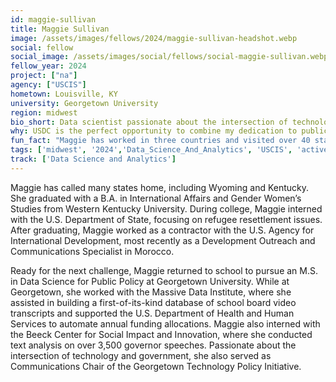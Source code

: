 ```yaml
---
id: maggie-sullivan
title: Maggie Sullivan
image: /assets/images/fellows/2024/maggie-sullivan-headshot.webp
social: fellow
social_image: /assets/images/social/fellows/social-maggie-sullivan.webp
fellow_year: 2024
project: ["na"]
agency: ["USCIS"]
hometown: Louisville, KY
university: Georgetown University
region: midwest
bio_short: Data scientist passionate about the intersection of technology and government
why: USDC is the perfect opportunity to combine my dedication to public service with my data science skills. USDC also provides a supportive space to help me grow personally and professionally as a data scientist. 
fun_fact: "Maggie has worked in three countries and visited over 40 states. In her spare time, she enjoys playing volleyball and being an auntie."
tags: ['midwest', '2024','Data_Science_And_Analytics', 'USCIS', 'active']
track: ['Data Science and Analytics']
---
```


Maggie has called many states home, including Wyoming and Kentucky. She graduated with a B.A. in International Affairs and Gender Women’s Studies from Western Kentucky University. During college, Maggie interned with the U.S. Department of State, focusing on refugee resettlement issues. After graduating, Maggie worked as a contractor with the U.S. Agency for International Development, most recently as a Development Outreach and Communications Specialist in Morocco. 

Ready for the next challenge, Maggie returned to school to pursue an M.S. in Data Science for Public Policy at Georgetown University. While at Georgetown, she worked with the Massive Data Institute, where she assisted in building a first-of-its-kind database of school board video transcripts and supported the U.S. Department of Health and Human Services to automate annual funding allocations. Maggie also interned with the Beeck Center for Social Impact and Innovation, where she conducted text analysis on over 3,500 governor speeches. Passionate about the intersection of technology and government, she also served as Communications Chair of the Georgetown Technology Policy Initiative. 
